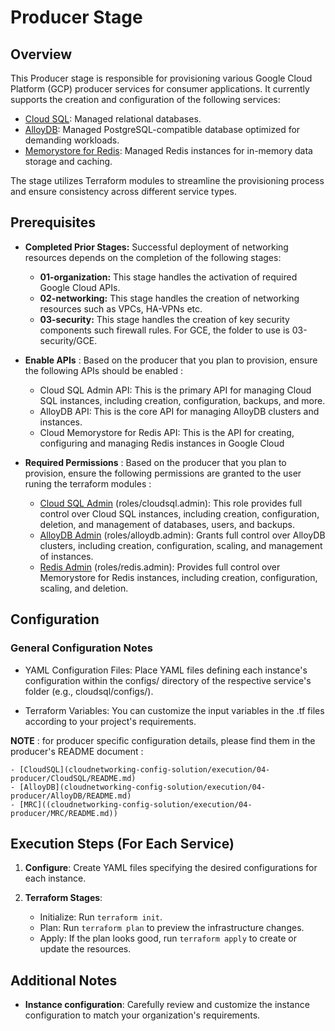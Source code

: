 # Producer Stage

## Overview

This Producer stage is responsible for provisioning various Google Cloud Platform (GCP) producer services for consumer applications. It currently supports the creation and configuration of the following services:

- [Cloud SQL](https://cloud.google.com/sql?hl=en): Managed relational databases.
- [AlloyDB](https://cloud.google.com/alloydb?hl=en): Managed PostgreSQL-compatible database optimized for demanding workloads.
- [Memorystore for Redis](https://cloud.google.com/memorystore/docs/cluster/memorystore-for-redis-cluster-overview): Managed Redis instances for in-memory data storage and caching.

The stage utilizes Terraform modules to streamline the provisioning process and ensure consistency across different service types.

## Prerequisites

- **Completed Prior Stages:** Successful deployment of networking resources depends on the completion of the following stages:

    - **01-organization:** This stage handles the activation of required Google Cloud APIs.
    - **02-networking:** This stage handles the creation of networking resources such as VPCs, HA-VPNs etc.
    - **03-security:** This stage handles the creation of key security components such firewall rules. For GCE, the folder to use is 03-security/GCE.

- **Enable APIs** : Based on the producer that you plan to provision, ensure the following APIs should be enabled : 

    - Cloud SQL Admin API: This is the primary API for managing Cloud SQL instances, including creation, configuration, backups, and more.
    - AlloyDB API: This is the core API for managing AlloyDB clusters and instances.
    - Cloud Memorystore for Redis API: This is the API for creating, configuring and managing Redis instances in Google Cloud

- **Required Permissions** : Based on the producer that you plan to provision, ensure the following permissions are granted to the user runing the terraform modules : 

    - [Cloud SQL Admin](https://cloud.google.com/sql/docs/mysql/iam-roles#:~:text=roles/cloudsql.admin) (roles/cloudsql.admin): This role provides full control over Cloud SQL instances, including creation, configuration, deletion, and management of databases, users, and backups.
    - [AlloyDB Admin](https://cloud.google.com/alloydb/docs/reference/iam-roles-permissions#:~:text=Description%0AAlloyDB%20permissions-,roles/alloydb.admin,-Cloud%20AlloyDB%20Admin) (roles/alloydb.admin): Grants full control over AlloyDB clusters, including creation, configuration, scaling, and management of instances.
    - [Redis Admin](https://cloud.google.com/memorystore/docs/redis/access-control#:~:text=including%20Redis%20resources-,roles/redis.admin,-Redis%20Admin) (roles/redis.admin): Provides full control over Memorystore for Redis instances, including creation, configuration, scaling, and deletion.

## Configuration

### General Configuration Notes

- YAML Configuration Files: Place YAML files defining each instance's configuration within the configs/ directory of the respective service's folder (e.g., cloudsql/configs/).

- Terraform Variables: You can customize the input variables in the .tf files according to your project's requirements.

**NOTE** : for producer specific configuration details, please find them in the producer's README document : 

    - [CloudSQL](cloudnetworking-config-solution/execution/04-producer/CloudSQL/README.md)
    - [AlloyDB](cloudnetworking-config-solution/execution/04-producer/AlloyDB/README.md)
    - [MRC]((cloudnetworking-config-solution/execution/04-producer/MRC/README.md))

## Execution Steps (For Each Service)

1. **Configure**: Create YAML files specifying the desired configurations for each instance.

2. **Terraform Stages**:

    - Initialize: Run `terraform init`.
    - Plan: Run `terraform plan` to preview the infrastructure changes.
    - Apply: If the plan looks good, run `terraform apply` to create or update the resources.


## Additional Notes

- **Instance configuration**: Carefully review and customize the instance configuration to match your organization's requirements.